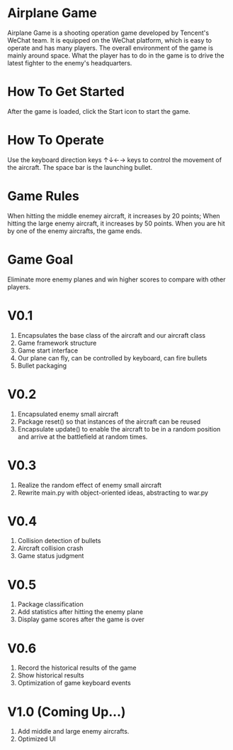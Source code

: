 # Airplane Game

Airplane Game is a shooting operation game developed by Tencent's WeChat team. It is equipped on the WeChat platform, which is easy to operate and has many players. The overall environment of the game is mainly around space. What the player has to do in the game is to drive the latest fighter to the enemy's headquarters.

# How To Get Started
After the game is loaded, click the Start icon to start the game.

# How To Operate
Use the keyboard direction keys ↑↓←→ keys to control the movement of the aircraft. The space bar is the launching bullet. 

# Game Rules
When hitting the middle enemey aircraft, it increases by 20 points;
When hitting the large enemy aircraft, it increases by 50 points.
When you are hit by one of the enemy aircrafts, the game ends.

# Game Goal
Eliminate more enemy planes and win higher scores to compare with other players.

# V0.1
1. Encapsulates the base class of the aircraft and our aircraft class
2. Game framework structure
3. Game start interface
4. Our plane can fly, can be controlled by keyboard, can fire bullets
5. Bullet packaging

# V0.2
1. Encapsulated enemy small aircraft
2. Package reset() so that instances of the aircraft can be reused
3. Encapsulate update() to enable the aircraft to be in a random position and arrive at the battlefield at random times.

# V0.3
1. Realize the random effect of enemy small aircraft
2. Rewrite main.py with object-oriented ideas, abstracting to war.py

# V0.4
1. Collision detection of bullets
2. Aircraft collision crash
3. Game status judgment

# V0.5
1. Package classification
2. Add statistics after hitting the enemy plane
3. Display game scores after the game is over

# V0.6
1. Record the historical results of the game
2. Show historical results
3. Optimization of game keyboard events

# V1.0 (Coming Up...)
1. Add middle and large enemy aircrafts.
2. Optimized UI
